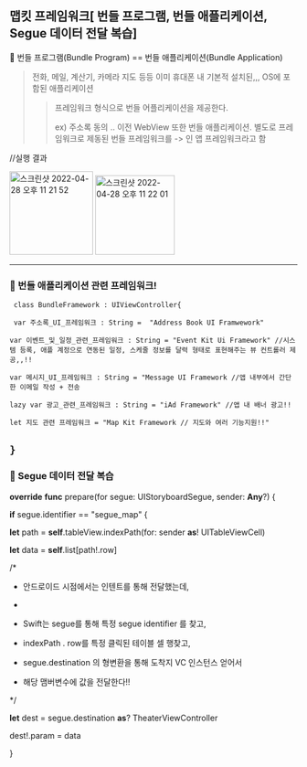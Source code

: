 ## 맵킷 프레임워크[ 번들 프로그램, 번들 애플리케이션, Segue 데이터 전달 복습]

🌱  번들 프로그램(Bundle Program) == 번들 애플리케이션(Bundle Application)
> 전화, 메일, 계산기, 카메라 지도 등등 이미 휴대폰 내 기본적 설치된,,, OS에 포함된 애플리케이션
>> 프레임워크 형식으로 번들 어플리케이션을 제공한다.
>>
>> ex) 주소록 동의 .. 
>이전 WebView 또한 번들 애플리케이션. 별도로 프레임워크로 제동된 번들 프레임워크를 -> 인 앱 프레임워크라고 함

//실행 결과

<span>
<img width="146" alt="스크린샷 2022-04-28 오후 11 21 52" src="https://user-images.githubusercontent.com/96910404/165774942-4636af28-7549-498b-bacb-4926f3a43584.png">
<img width="139" alt="스크린샷 2022-04-28 오후 11 22 01" src="https://user-images.githubusercontent.com/96910404/165774930-67464ae2-227b-424a-bf3e-23b6bfed77fe.png">
</span>



---

### 🔭 번들 애플리케이션 관련 프레임워크!
`
class BundleFramework : UIViewController{`

`
var 주소록_UI_프레임워크 : String =  "Address Book UI Framwework"`

`var 이벤트_및_일정_관련_프레임워크 : String = "Event Kit Ui Framework" //시스템 등록, 애플 계정으로 연동된 일정, 스케줄 정보를 달력 형태로 표현해주는 뷰 컨트롤러 제공,,!!`

`var 메시지_UI_프레임워크 : String = "Message UI Framework //앱 내부에서 간단한 이메일 작성 + 전송`

`lazy var 광고_관련_프레임워크 : String = "iAd Framework" //앱 내 배너 광고!! `

`let 지도 관련 프레임워크 = "Map Kit Framework // 지도와 여러 기능지원!!"`

`
}
`
---

### 🔭 Segue 데이터 전달 복습


**override** **func** prepare(for segue: UIStoryboardSegue, sender: **Any**?) {

**if** segue.identifier == "segue_map" {

**let** path = **self**.tableView.indexPath(for: sender **as**! UITableViewCell)

**let** data = **self**.list[path!.row]

/*

* 안드로이드 시점에서는 인텐트를 통해 전달했는데,

*

* Swift는 segue를 통해 특정 segue identifier 를 찾고,

* indexPath . row를 특정 클릭된 테이블 셀 행찾고,

* segue.destination 의 형변환을 통해 도착지 VC 인스턴스 얻어서

* 해당 맴버변수에 값을 전달한다!!

*/

**let** dest = segue.destination **as**? TheaterViewController

dest!.param = data

}
